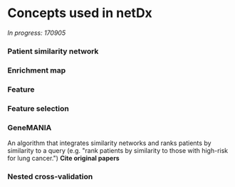 # Concepts used in netDx

*In progress: 170905*

<a name="psn"></a>
### Patient similarity network
<a name="emap"></a>
### Enrichment map
<a name="feat"></a>
### Feature
<a name="featsel"></a>
### Feature selection
<a name="gm"></a>
### GeneMANIA
An algorithm that integrates similarity networks and ranks patients by similarity to a query (e.g. "rank patients by similarity to those with high-risk for lung cancer.")
**Cite original papers**
<a name="nestedcv"></a>
### Nested cross-validation


